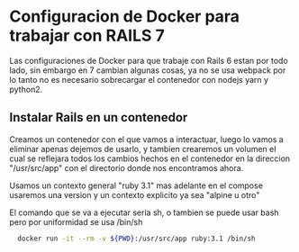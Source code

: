 # Configuracion de Docker para trabajar con RAILS 7

Las configuraciones de Docker para que trabaje con Rails 6 estan por todo lado, sin embargo en 7 cambian algunas cosas, ya no se usa webpack por lo tanto no es necesario sobrecargar el contenedor con nodejs yarn y python2.

## Instalar Rails en un contenedor

Creamos un contenedor con el que vamos a interactuar, luego lo vamos a eliminar apenas dejemos de usarlo, y tambien crearemos un volumen el cual se reflejara todos los cambios hechos en el contenedor en la direccion "/usr/src/app" con el directorio donde nos encontramos ahora.

Usamos un contexto general "ruby 3.1" mas adelante en el compose usaremos una version y un contexto explicito ya sea "alpine u otro"

El comando que se va a ejecutar seria sh, o tambien se puede usar bash pero por uniformidad se usa /bin/sh

```bash
  docker run -it --rm -v ${PWD}:/usr/src/app ruby:3.1 /bin/sh
```

